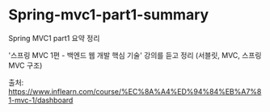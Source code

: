 # Spring-mvc1-part1-summary
Spring MVC1 part1 요약 정리

'스프링 MVC 1편 - 백엔드 웹 개발 핵심 기술' 강의를 듣고 정리
(서블릿, MVC, 스프링 MVC 구조)

출처: https://www.inflearn.com/course/%EC%8A%A4%ED%94%84%EB%A7%81-mvc-1/dashboard

